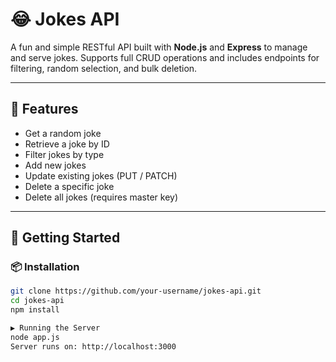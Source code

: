 # 😂 Jokes API

A fun and simple RESTful API built with **Node.js** and **Express** to manage and serve jokes. Supports full CRUD operations and includes endpoints for filtering, random selection, and bulk deletion.

---

## 📌 Features

- Get a random joke
- Retrieve a joke by ID
- Filter jokes by type
- Add new jokes
- Update existing jokes (PUT / PATCH)
- Delete a specific joke
- Delete all jokes (requires master key)

---

## 🚀 Getting Started

### 📦 Installation

```bash
git clone https://github.com/your-username/jokes-api.git
cd jokes-api
npm install

▶️ Running the Server
node app.js
Server runs on: http://localhost:3000
